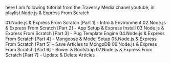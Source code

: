 here I am following tutorial from the Traversy Media chanel youtube, in playlist Node.js & Express From Scratch

01.Node.js & Express From Scratch [Part 1] - Intro & Environment
02.Node.js & Express From Scratch [Part 2] - App Setup & Express Install
03.Node.js & Express From Scratch [Part 3] - Pug Template Engine
04.Node.js & Express From Scratch [Part 4] - Mongoose & Model Setup
05.Node.js & Express From Scratch [Part 5] - Save Articles to MongoDB
06.Node.js & Express From Scratch [Part 6] - Bower & Bootstrap
07.Node.js & Express From Scratch [Part 7] - Update & Delete Articles